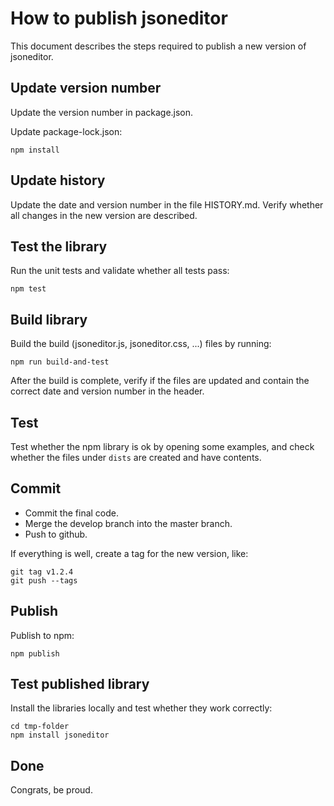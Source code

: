 # How to publish jsoneditor

This document describes the steps required to publish a new version of jsoneditor.


## Update version number

Update the version number in package.json.

Update package-lock.json:

    npm install


## Update history

Update the date and version number in the file HISTORY.md. Verify whether all
changes in the new version are described.


## Test the library

Run the unit tests and validate whether all tests pass:

    npm test


## Build library

Build the build (jsoneditor.js, jsoneditor.css, ...) files by running:

    npm run build-and-test

After the build is complete, verify if the files are updated and contain the
correct date and version number in the header.


## Test

Test whether the npm library is ok by opening some examples, and check whether
the files under `dists` are created and have contents.


## Commit

- Commit the final code.
- Merge the develop branch into the master branch.
- Push to github.

If everything is well, create a tag for the new version, like:

    git tag v1.2.4
    git push --tags


## Publish

Publish to npm:

    npm publish


## Test published library

Install the libraries locally and test whether they work correctly:

    cd tmp-folder
    npm install jsoneditor


## Done

Congrats, be proud.

